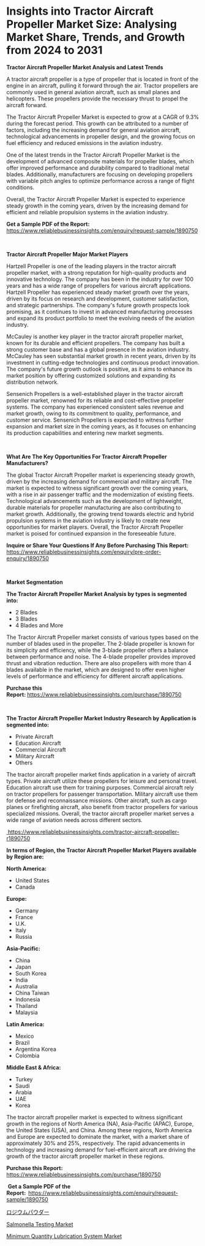 <p><h1>Insights into Tractor Aircraft Propeller Market Size: Analysing Market Share, Trends, and Growth from 2024 to 2031</h1></p><p><strong>Tractor Aircraft Propeller Market Analysis and Latest Trends</strong></p>
<p><p>A tractor aircraft propeller is a type of propeller that is located in front of the engine in an aircraft, pulling it forward through the air. Tractor propellers are commonly used in general aviation aircraft, such as small planes and helicopters. These propellers provide the necessary thrust to propel the aircraft forward.</p><p>The Tractor Aircraft Propeller Market is expected to grow at a CAGR of 9.3% during the forecast period. This growth can be attributed to a number of factors, including the increasing demand for general aviation aircraft, technological advancements in propeller design, and the growing focus on fuel efficiency and reduced emissions in the aviation industry.</p><p>One of the latest trends in the Tractor Aircraft Propeller Market is the development of advanced composite materials for propeller blades, which offer improved performance and durability compared to traditional metal blades. Additionally, manufacturers are focusing on developing propellers with variable pitch angles to optimize performance across a range of flight conditions.</p><p>Overall, the Tractor Aircraft Propeller Market is expected to experience steady growth in the coming years, driven by the increasing demand for efficient and reliable propulsion systems in the aviation industry.</p></p>
<p><strong>Get a Sample PDF of the Report:&nbsp;</strong> <a href="https://www.reliablebusinessinsights.com/enquiry/request-sample/1890750">https://www.reliablebusinessinsights.com/enquiry/request-sample/1890750</a></p>
<p>&nbsp;</p>
<p><strong>Tractor Aircraft Propeller Major Market Players</strong></p>
<p><p>Hartzell Propeller is one of the leading players in the tractor aircraft propeller market, with a strong reputation for high-quality products and innovative technology. The company has been in the industry for over 100 years and has a wide range of propellers for various aircraft applications. Hartzell Propeller has experienced steady market growth over the years, driven by its focus on research and development, customer satisfaction, and strategic partnerships. The company's future growth prospects look promising, as it continues to invest in advanced manufacturing processes and expand its product portfolio to meet the evolving needs of the aviation industry.</p><p>McCauley is another key player in the tractor aircraft propeller market, known for its durable and efficient propellers. The company has built a strong customer base and has a global presence in the aviation industry. McCauley has seen substantial market growth in recent years, driven by its investment in cutting-edge technologies and continuous product innovation. The company's future growth outlook is positive, as it aims to enhance its market position by offering customized solutions and expanding its distribution network.</p><p>Sensenich Propellers is a well-established player in the tractor aircraft propeller market, renowned for its reliable and cost-effective propeller systems. The company has experienced consistent sales revenue and market growth, owing to its commitment to quality, performance, and customer service. Sensenich Propellers is expected to witness further expansion and market size in the coming years, as it focuses on enhancing its production capabilities and entering new market segments.</p></p>
<p>&nbsp;</p>
<p><strong>What Are The Key Opportunities For Tractor Aircraft Propeller Manufacturers?</strong></p>
<p><p>The global Tractor Aircraft Propeller market is experiencing steady growth, driven by the increasing demand for commercial and military aircraft. The market is expected to witness significant growth over the coming years, with a rise in air passenger traffic and the modernization of existing fleets. Technological advancements such as the development of lightweight, durable materials for propeller manufacturing are also contributing to market growth. Additionally, the growing trend towards electric and hybrid propulsion systems in the aviation industry is likely to create new opportunities for market players. Overall, the Tractor Aircraft Propeller market is poised for continued expansion in the foreseeable future.</p></p>
<p><strong>Inquire or Share Your Questions If Any Before Purchasing This Report:</strong> <a href="https://www.reliablebusinessinsights.com/enquiry/pre-order-enquiry/1890750">https://www.reliablebusinessinsights.com/enquiry/pre-order-enquiry/1890750</a></p>
<p>&nbsp;</p>
<p><strong>Market Segmentation</strong></p>
<p><strong>The Tractor Aircraft Propeller Market Analysis by types is segmented into:</strong></p>
<p><ul><li>2 Blades</li><li>3 Blades</li><li>4 Blades and More</li></ul></p>
<p><p>The Tractor Aircraft Propeller market consists of various types based on the number of blades used in the propeller. The 2-blade propeller is known for its simplicity and efficiency, while the 3-blade propeller offers a balance between performance and noise. The 4-blade propeller provides improved thrust and vibration reduction. There are also propellers with more than 4 blades available in the market, which are designed to offer even higher levels of performance and efficiency for different aircraft applications.</p></p>
<p><strong>Purchase this Report:&nbsp;</strong><a href="https://www.reliablebusinessinsights.com/purchase/1890750">https://www.reliablebusinessinsights.com/purchase/1890750</a></p>
<p>&nbsp;</p>
<p><strong>The Tractor Aircraft Propeller Market Industry Research by Application is segmented into:</strong></p>
<p><ul><li>Private Aircraft</li><li>Education Aircraft</li><li>Commercial Aircraft</li><li>Military Aircraft</li><li>Others</li></ul></p>
<p><p>The tractor aircraft propeller market finds application in a variety of aircraft types. Private aircraft utilize these propellers for leisure and personal travel. Education aircraft use them for training purposes. Commercial aircraft rely on tractor propellers for passenger transportation. Military aircraft use them for defense and reconnaissance missions. Other aircraft, such as cargo planes or firefighting aircraft, also benefit from tractor propellers for various specialized missions. Overall, the tractor aircraft propeller market serves a wide range of aviation needs across different sectors.</p></p>
<p><a href="https://www.reliablebusinessinsights.com/tractor-aircraft-propeller-r1890750">&nbsp;https://www.reliablebusinessinsights.com/tractor-aircraft-propeller-r1890750</a></p>
<p><strong>In terms of Region, the Tractor Aircraft Propeller Market Players available by Region are:</strong></p>
<p>
    <p> <strong> North America: </strong>
        <ul>
            <li>United States</li>
            <li>Canada</li>
        </ul>
        </p> 
    <p> <strong> Europe: </strong>
        <ul>
            <li>Germany</li>
            <li>France</li>
            <li>U.K.</li>
            <li>Italy</li>
            <li>Russia</li>
        </ul>
        </p> 
    <p> <strong> Asia-Pacific: </strong>
        <ul>
            <li>China</li>
            <li>Japan</li>
            <li>South Korea</li>
            <li>India</li>
            <li>Australia</li>
            <li>China Taiwan</li>
            <li>Indonesia</li>
            <li>Thailand</li>
            <li>Malaysia</li>
        </ul>
        </p> 
    <p> <strong> Latin America: </strong>
        <ul>
            <li>Mexico</li>
            <li>Brazil</li>
            <li>Argentina Korea</li>
            <li>Colombia</li>
        </ul>
        </p> 
    <p> <strong> Middle East & Africa: </strong>
        <ul>
            <li>Turkey</li>
            <li>Saudi</li>
            <li>Arabia</li>
            <li>UAE</li>
            <li>Korea</li>
        </ul>
    </p>
    </p>
<p><p>The tractor aircraft propeller market is expected to witness significant growth in the regions of North America (NA), Asia-Pacific (APAC), Europe, the United States (USA), and China. Among these regions, North America and Europe are expected to dominate the market, with a market share of approximately 30% and 25%, respectively. The rapid advancements in technology and increasing demand for fuel-efficient aircraft are driving the growth of the tractor aircraft propeller market in these regions.</p></p>
<p><strong>Purchase this Report: </strong><a href="https://www.reliablebusinessinsights.com/purchase/1890750">https://www.reliablebusinessinsights.com/purchase/1890750</a></p>
<p>&nbsp;<strong>Get a Sample PDF of the Report:&nbsp;&nbsp;</strong><a href="https://www.reliablebusinessinsights.com/enquiry/request-sample/1890750">https://www.reliablebusinessinsights.com/enquiry/request-sample/1890750</a></p>
<p><strong></strong></p>
<p><p><a href="https://github.com/BrionnaBoyle/Market-Research-Report-List-1/blob/main/9094454164774.md">ロジウムパウダー</a></p><p><a href="https://view.publitas.com/reportprime-1/global-salmonella-testing-market-trends-insights-into-growth-opportunities-and-challenges-forecasted-from-2024-to-2031/">Salmonella Testing Market</a></p><p><a href="https://github.com/labibmmn112/Market-Research-Report-List-1/blob/main/minimum-quantity-lubrication-system-market.md">Minimum Quantity Lubrication System Market</a></p></p>